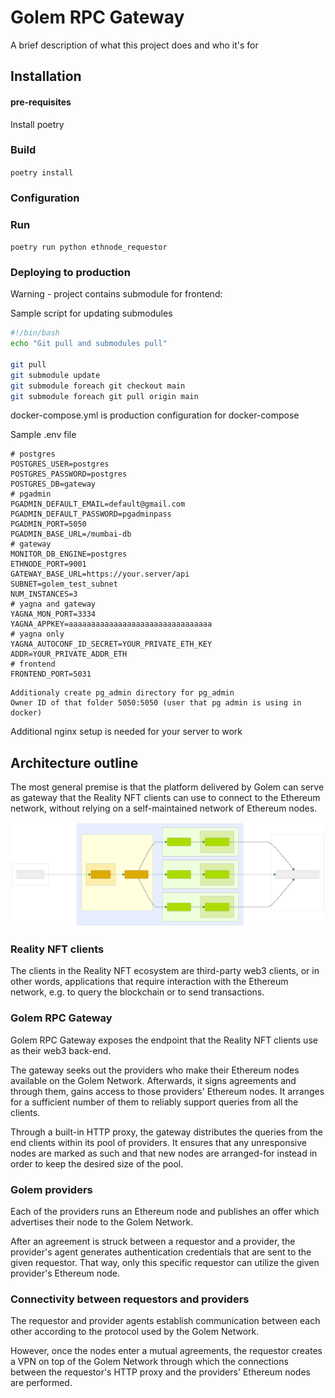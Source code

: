 # Golem RPC Gateway

A brief description of what this project does and who it's for


## Installation

#### pre-requisites

Install poetry

### Build

`poetry install`

### Configuration

### Run

`poetry run python ethnode_requestor`


### Deploying to production

Warning - project contains submodule for frontend:

Sample script for updating submodules

```bash
#!/bin/bash
echo "Git pull and submodules pull"

git pull
git submodule update
git submodule foreach git checkout main
git submodule foreach git pull origin main
```

docker-compose.yml is production configuration for docker-compose

Sample .env file 

```
# postgres
POSTGRES_USER=postgres 
POSTGRES_PASSWORD=postgres
POSTGRES_DB=gateway
# pgadmin
PGADMIN_DEFAULT_EMAIL=default@gmail.com
PGADMIN_DEFAULT_PASSWORD=pgadminpass
PGADMIN_PORT=5050
PGADMIN_BASE_URL=/mumbai-db
# gateway
MONITOR_DB_ENGINE=postgres
ETHNODE_PORT=9001
GATEWAY_BASE_URL=https://your.server/api
SUBNET=golem_test_subnet
NUM_INSTANCES=3
# yagna and gateway
YAGNA_MON_PORT=3334
YAGNA_APPKEY=aaaaaaaaaaaaaaaaaaaaaaaaaaaaaaaa
# yagna only
YAGNA_AUTOCONF_ID_SECRET=YOUR_PRIVATE_ETH_KEY
ADDR=YOUR_PRIVATE_ADDR_ETH
# frontend
FRONTEND_PORT=5031
```

```
Additionaly create pg_admin directory for pg_admin
Owner ID of that folder 5050:5050 (user that pg admin is using in docker)
```

Additional nginx setup is needed for your server to work

## Architecture outline

The most general premise is that the platform delivered by Golem can serve as
gateway that the Reality NFT clients can use to connect to the Ethereum network,
without relying on a self-maintained network of Ethereum nodes.

![Architecture outline](architecture_outline.svg)

### Reality NFT clients

The clients in the Reality NFT ecosystem are third-party web3 clients, or in other words, 
applications that require interaction with the Ethereum network, e.g. to query the
blockchain or to send transactions.

### Golem RPC Gateway

Golem RPC Gateway exposes the endpoint that the Reality NFT clients use as their
web3 back-end.

The gateway seeks out the providers who make their Ethereum nodes available on the 
Golem Network. Afterwards, it signs agreements and through them, gains access to those 
providers' Ethereum nodes. It arranges for a sufficient number of them to reliably 
support queries from all the clients.

Through a built-in HTTP proxy, the gateway distributes the queries from the end clients 
within its pool of providers. It ensures that any unresponsive nodes are marked as such
and that new nodes are arranged-for instead in order to keep the desired size of the 
pool.

### Golem providers

Each of the providers runs an Ethereum node and publishes an offer which advertises their
node to the Golem Network.

After an agreement is struck between a requestor and a provider, the provider's agent
generates authentication credentials that are sent to the given requestor. That way,
only this specific requestor can utilize the given provider's Ethereum node.

### Connectivity between requestors and providers

The requestor and provider agents establish communication between each other according 
to the protocol used by the Golem Network.

However, once the nodes enter a mutual agreements, the requestor creates a VPN on top
of the Golem Network through which the connections between the requestor's HTTP proxy 
and the providers' Ethereum nodes are performed.

